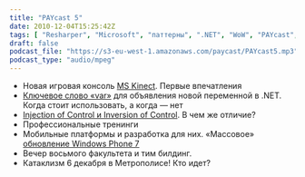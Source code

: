 ```yaml
---
title: "PAYcast 5"
date: 2010-12-04T15:25:42Z
tags: [ "Resharper", "Microsoft", "паттерны", ".NET", "WoW", "PAYcast", "patterns", "Windows Phone", "Kinect" ]
draft: false
podcast_file: "https://s3-eu-west-1.amazonaws.com/paycast/PAYcast5.mp3"
podcast_type: "audio/mpeg"
---
```

<ul>
<li>Новая игровая консоль <a href="http://www.xbox.com/ru-RU/Kinect/" target="_blank">MS Kinect</a>. Первые впечатления</li>
<li><a href="http://msdn.microsoft.com/en-us/library/bb383973.aspx" target="_blank">Ключевое слово &#171;var&#187;</a> для объявления новой переменной в .NET. Когда стоит использовать, а когда &#8212; нет</li>
<li><a href="http://martinfowler.com/articles/injection.html" target="_blank">Injection of Control и Inversion of Control</a>. В чем же отличие?</li>
<li>Профессиональные тренинги<a href="http://clubs.ya.ru/company/replies.xml?item_no=30668" target="_blank"></a></li>
<li>Мобильные платформы и разработка для них. &#171;Массовое&#187; <a href="http://habrahabr.ru/blogs/windows_mobile/109066/" target="_blank">обновление Windows Phone 7</a></li>
<li>Вечер восьмого факультета и тим билдинг.</li>
<li>Катаклизм 6 декабря в Метрополисе! Кто идет?</li>
</ul>

     